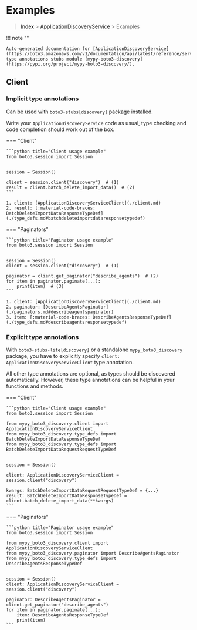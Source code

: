 # Examples

> [Index](../README.md) > [ApplicationDiscoveryService](./README.md) > Examples

!!! note ""

    Auto-generated documentation for [ApplicationDiscoveryService](https://boto3.amazonaws.com/v1/documentation/api/latest/reference/services/discovery.html#ApplicationDiscoveryService)
    type annotations stubs module [mypy-boto3-discovery](https://pypi.org/project/mypy-boto3-discovery/).

## Client

### Implicit type annotations

Can be used with `boto3-stubs[discovery]` package installed.

Write your `ApplicationDiscoveryService` code as usual,
type checking and code completion should work out of the box.


=== "Client"

    ```python title="Client usage example"
    from boto3.session import Session


    session = Session()

    client = session.client("discovery")  # (1)
    result = client.batch_delete_import_data()  # (2)
    ```

    1. client: [ApplicationDiscoveryServiceClient](./client.md)
    2. result: [:material-code-braces: BatchDeleteImportDataResponseTypeDef](./type_defs.md#batchdeleteimportdataresponsetypedef) 



=== "Paginators"

    ```python title="Paginator usage example"
    from boto3.session import Session


    session = Session()
    client = session.client("discovery")  # (1)

    paginator = client.get_paginator("describe_agents")  # (2)
    for item in paginator.paginate(...):
        print(item)  # (3)
    ```

    1. client: [ApplicationDiscoveryServiceClient](./client.md)
    2. paginator: [DescribeAgentsPaginator](./paginators.md#describeagentspaginator)
    3. item: [:material-code-braces: DescribeAgentsResponseTypeDef](./type_defs.md#describeagentsresponsetypedef) 




### Explicit type annotations

With `boto3-stubs-lite[discovery]`
or a standalone `mypy_boto3_discovery` package, you have to explicitly specify `client: ApplicationDiscoveryServiceClient` type annotation.

All other type annotations are optional, as types should be discovered automatically.
However, these type annotations can be helpful in your functions and methods.


=== "Client"

    ```python title="Client usage example"
    from boto3.session import Session

    from mypy_boto3_discovery.client import ApplicationDiscoveryServiceClient
    from mypy_boto3_discovery.type_defs import BatchDeleteImportDataResponseTypeDef
    from mypy_boto3_discovery.type_defs import BatchDeleteImportDataRequestRequestTypeDef


    session = Session()

    client: ApplicationDiscoveryServiceClient = session.client("discovery")

    kwargs: BatchDeleteImportDataRequestRequestTypeDef = {...}
    result: BatchDeleteImportDataResponseTypeDef = client.batch_delete_import_data(**kwargs)
    ```



=== "Paginators"

    ```python title="Paginator usage example"
    from boto3.session import Session

    from mypy_boto3_discovery.client import ApplicationDiscoveryServiceClient
    from mypy_boto3_discovery.paginator import DescribeAgentsPaginator
    from mypy_boto3_discovery.type_defs import DescribeAgentsResponseTypeDef


    session = Session()
    client: ApplicationDiscoveryServiceClient = session.client("discovery")

    paginator: DescribeAgentsPaginator = client.get_paginator("describe_agents")
    for item in paginator.paginate(...):
        item: DescribeAgentsResponseTypeDef
        print(item)
    ```




